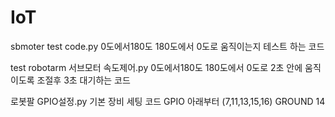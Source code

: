 # IoT


sbmoter test code.py                  0도에서180도     180도에서 0도로 움직이는지 테스트 하는 코드

test robotarm 서브모터 속도제어.py     0도에서180도 180도에서 0도로 2초 안에 움직이도록 조절후 3초 대기하는 코드

로봇팔 GPIO설정.py                    기본 장비 세팅 코드 GPIO 아래부터 (7,11,13,15,16) GROUND 14
